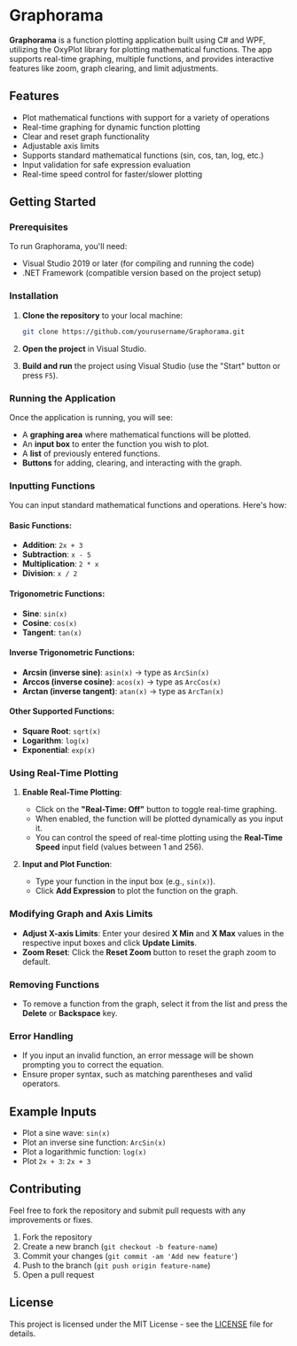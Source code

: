 # Graphorama

**Graphorama** is a function plotting application built using C# and WPF, utilizing the OxyPlot library for plotting mathematical functions. The app supports real-time graphing, multiple functions, and provides interactive features like zoom, graph clearing, and limit adjustments. 

## Features

- Plot mathematical functions with support for a variety of operations
- Real-time graphing for dynamic function plotting
- Clear and reset graph functionality
- Adjustable axis limits
- Supports standard mathematical functions (sin, cos, tan, log, etc.)
- Input validation for safe expression evaluation
- Real-time speed control for faster/slower plotting

## Getting Started

### Prerequisites

To run Graphorama, you'll need:
- Visual Studio 2019 or later (for compiling and running the code)
- .NET Framework (compatible version based on the project setup)

### Installation

1. **Clone the repository** to your local machine:

    ```bash
    git clone https://github.com/yourusername/Graphorama.git
    ```

2. **Open the project** in Visual Studio.
   
3. **Build and run** the project using Visual Studio (use the "Start" button or press `F5`).

### Running the Application

Once the application is running, you will see:

- A **graphing area** where mathematical functions will be plotted.
- An **input box** to enter the function you wish to plot.
- A **list** of previously entered functions.
- **Buttons** for adding, clearing, and interacting with the graph.

### Inputting Functions

You can input standard mathematical functions and operations. Here's how:

#### Basic Functions:
- **Addition**: `2x + 3`
- **Subtraction**: `x - 5`
- **Multiplication**: `2 * x`
- **Division**: `x / 2`

#### Trigonometric Functions:
- **Sine**: `sin(x)`
- **Cosine**: `cos(x)`
- **Tangent**: `tan(x)`
  
#### Inverse Trigonometric Functions:
- **Arcsin (inverse sine)**: `asin(x)` → type as `ArcSin(x)`
- **Arccos (inverse cosine)**: `acos(x)` → type as `ArcCos(x)`
- **Arctan (inverse tangent)**: `atan(x)` → type as `ArcTan(x)`

#### Other Supported Functions:
- **Square Root**: `sqrt(x)`
- **Logarithm**: `log(x)`
- **Exponential**: `exp(x)`

### Using Real-Time Plotting

1. **Enable Real-Time Plotting**: 
   - Click on the **"Real-Time: Off"** button to toggle real-time graphing.
   - When enabled, the function will be plotted dynamically as you input it.
   - You can control the speed of real-time plotting using the **Real-Time Speed** input field (values between 1 and 256).

2. **Input and Plot Function**: 
   - Type your function in the input box (e.g., `sin(x)`).
   - Click **Add Expression** to plot the function on the graph.

### Modifying Graph and Axis Limits

- **Adjust X-axis Limits**: Enter your desired **X Min** and **X Max** values in the respective input boxes and click **Update Limits**.
- **Zoom Reset**: Click the **Reset Zoom** button to reset the graph zoom to default.

### Removing Functions

- To remove a function from the graph, select it from the list and press the **Delete** or **Backspace** key.

### Error Handling

- If you input an invalid function, an error message will be shown prompting you to correct the equation.
- Ensure proper syntax, such as matching parentheses and valid operators.

## Example Inputs

- Plot a sine wave: `sin(x)`
- Plot an inverse sine function: `ArcSin(x)`
- Plot a logarithmic function: `log(x)`
- Plot `2x + 3`: `2x + 3`

## Contributing

Feel free to fork the repository and submit pull requests with any improvements or fixes.

1. Fork the repository
2. Create a new branch (`git checkout -b feature-name`)
3. Commit your changes (`git commit -am 'Add new feature'`)
4. Push to the branch (`git push origin feature-name`)
5. Open a pull request

## License

This project is licensed under the MIT License - see the [LICENSE](LICENSE) file for details.
